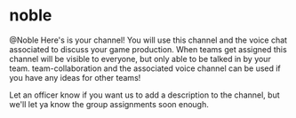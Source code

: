 # noble
@Noble Here's is your channel! You will use this channel and the voice chat associated to discuss your game production. When teams get assigned this channel will be visible to everyone, but only able to be talked in by your team. team-collaboration and the associated voice channel can be used if you have any ideas for other teams! 

Let an officer know if you want us to add a description to the channel, but we'll let ya know the group assignments soon enough.
